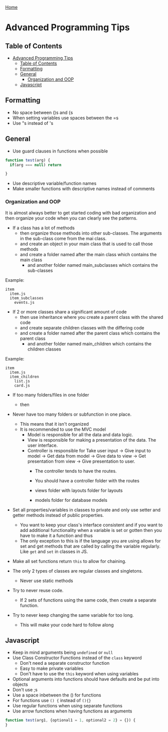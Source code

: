 [Home](./README.md)

# Advanced Programming Tips

## Table of Contents
<!-- TOC -->

- [Advanced Programming Tips](#advanced-programming-tips)
  - [Table of Contents](#table-of-contents)
  - [Formatting](#formatting)
  - [General](#general)
    - [Organization and OOP](#organization-and-oop)
  - [Javascript](#javascript)

<!-- /TOC -->

## Formatting
- No space between ()s and {s
- When setting variables use spaces between the =s
- Use "s instead of 's

## General
- Use guard clauses in functions when possible

```javascript
function test(arg) {
  if(arg === null) return

}
```

- Use descriptive variable/function names
- Make smaller functions with descriptive names instead of comments


### Organization and OOP
It is almost always better to get started coding with bad organization and then organize your code when you can clearly see the patterns.

- If a class has a lot of methods
  - then organize those methods into other sub-classes. The arguments in the sub-class come from the mai class.
  - and create an object in your main class that is used to call those methods
  - and create a folder named after the main class which contains the main class
    - and another folder named main_subclasses which contains the sub-classes

Example:

```
item
  item.js
  item_subclasses
    events.js
```

- If 2 or more classes share a significant amount of code
  - then use inheritance where you create a parent class with the shared code
  - and create separate children classes with the differing code
  - and create a folder named after the parent class which contains the parent class
    - and another folder named main_children which contains the children classes

Example:

```
item
  item.js
  item_children
    list.js
    card.js
```

- If too many folders/files in one folder
  - then
- Never have too many folders or subfunction in one place.
  - This means that it isn't organized
  - It is recommended to use the MVC model
    - Model is responsible for all the data and data logic.
    - View is responsible for making a presentation of the data. The user interface.
    - Controller is responsible for Take user input -> Give input to model -> Get data from model -> Give data to view -> Get presentation from view -> Give presentation to user.
      - The controller tends to have the routes.

      - You should have a controller folder with the routes
      - views folder with layouts folder for layouts
      - models folder for database models



- Set all properties/variables in classes to private and only use setter and getter methods instead of public properties.
  - You want to keep your class's interface consistent and if you want to add additional functionality when a variable is set or gotten then you have to make it a function and thus
  - The only exception to this is if the language you are using allows for set and get methods that are called by calling the variable regularly. Like `get` and `set` in classes in JS.

- Make all set functions return `this` to allow for chaining.

- The only 2 types of classes are regular classes and singletons.
  - Never use static methods

- Try to never reuse code.
  - If 2 sets of functions using the same code, then create a separate function.

- Try to never keep changing the same variable for too long.
  - This will make your code hard to follow along

## Javascript
- Keep in mind arguments being `undefined` or `null`
- Use Class Constructor Functions instead of the `class` keyword
  - Don't need a separate constructor function
  - Easy to make private variables
  - Don't have to use the `this` keyword when using variables
- Optional arguments into functions should have defaults and be put into objects
- Don't use ;s
- Use a space inbetween the ()  for functions
- For functions use `() {` instead of `(){}`
- Use regular functions when using separate functions
- Use arrow functions when having functions as arguments

```javascript
function test(arg1, {optional1 = 1, optional2 = 2} = {}) {
}
```

